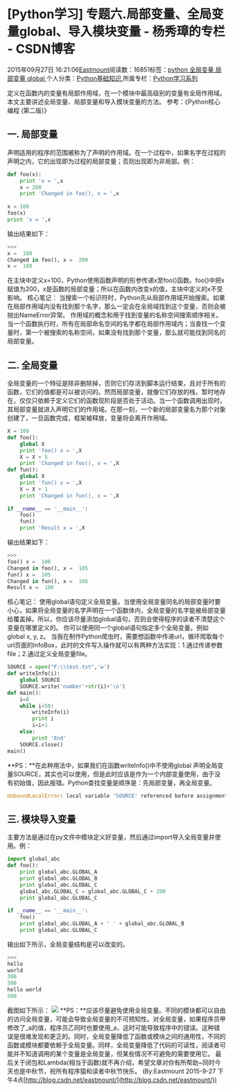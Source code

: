 
# [Python学习] 专题六.局部变量、全局变量global、导入模块变量 - 杨秀璋的专栏 - CSDN博客

2015年09月27日 16:21:06[Eastmount](https://me.csdn.net/Eastmount)阅读数：16851标签：[python																](https://so.csdn.net/so/search/s.do?q=python&t=blog)[全局变量																](https://so.csdn.net/so/search/s.do?q=全局变量&t=blog)[局部变量																](https://so.csdn.net/so/search/s.do?q=局部变量&t=blog)[global																](https://so.csdn.net/so/search/s.do?q=global&t=blog)[
							](https://so.csdn.net/so/search/s.do?q=局部变量&t=blog)[
																					](https://so.csdn.net/so/search/s.do?q=全局变量&t=blog)个人分类：[Python基础知识																](https://blog.csdn.net/Eastmount/article/category/2547623)
[
																					](https://so.csdn.net/so/search/s.do?q=全局变量&t=blog)所属专栏：[Python学习系列](https://blog.csdn.net/column/details/eastmount-python.html)[
							](https://so.csdn.net/so/search/s.do?q=全局变量&t=blog)
[
																	](https://so.csdn.net/so/search/s.do?q=python&t=blog)


定义在函数内的变量有局部作用域，在一个模块中最高级别的变量有全局作用域。本文主要讲述全局变量、局部变量和导入模块变量的方法。
参考：《Python核心编程 (第二版)》
## 一. 局部变量
声明适用的程序的范围被称为了声明的作用域。在一个过程中，如果名字在过程的声明之内，它的出现即为过程的局部变量；否则出现即为非局部。例：

```python
def foo(x):
    print 'x = ',x
    x = 200
    print 'Changed in foo(), x = ',x
    
x = 100
foo(x)
print 'x = ',x
```
输出结果如下：
```python
>>> 
x =  100
Changed in foo(), x =  200
x =  100
```
在主块中定义x=100，Python使用函数声明的形参传递x至foo()函数。foo()中把x赋值为200，x是函数的局部变量；所以在函数内改变x的值，主块中定义的x不受影响。
核心笔记：
当搜索一个标识符时，Python先从局部作用域开始搜索。如果在局部作用域内没有找到那个名字，那么一定会在全局域找到这个变量，否则会被抛出NameError异常。
作用域的概念和用于找到变量的名称空间搜索顺序相关。当一个函数执行时，所有在局部命名空间的名字都在局部作用域内；当查找一个变量时，第一个被搜索的名称空间，如果没有找到那个变量，那么就可能找到同名的局部变量。

## 二. 全局变量
全局变量的一个特征是除非删除掉，否则它们存活到脚本运行结束，且对于所有的函数，它们的值都是可以被访问的。然而局部变量，就像它们存放的栈，暂时地存在，仅仅只依赖于定义它们的函数现阶段是否处于活动。当一个函数调用出现时，其局部变量就进入声明它们的作用域。在那一刻，一个新的局部变量名为那个对象创建了，一旦函数完成，框架被释放，变量将会离开作用域。
```python
X = 100
def foo():
    global X
    print 'foo() x = ',X
    X = X + 5
    print 'Changed in foo(), x = ',X
def fun():
    global X
    print 'fun() x = ',X
    X = X + 1
    print 'Changed in fun(), x = ',X
    
if __name__ == '__main__':
    foo()
    fun()
    print 'Result x = ',X
```
输出结果如下：
```python
>>> 
foo() x =  100
Changed in foo(), x =  105
fun() x =  105
Changed in fun(), x =  106
Result x =  106
```
核心笔记：
使用global语句定义全局变量。当使用全局变量同名的局部变量时要小心，如果将全局变量的名字声明在一个函数体内，全局变量的名字能被局部变量给覆盖掉。所以，你应该尽量添加global语句，否则会使得程序的读者不清楚这个变量在哪里定义的。
你可以使用同一个global语句指定多个全局变量。例如global x, y, z。
当我在制作Python爬虫时，需要想函数中传递url，循环爬取每个url页面的InfoBox，此时的文件写入操作就可以有两种方法实现：1.通过传递参数file；2.通过定义全局变量file。
```python
SOURCE = open("F:\\test.txt",'w')
def writeInfo(i):
    global SOURCE
    SOURCE.write('number'+str(i)+'\n')
def main():
    i=0
    while i<50:
        writeInfo(i)
        print i
        i=i+1
    else:
        print 'End'
    SOURCE.close()
main()
```
**PS：**在此种用法中，如果我们在函数writeInfo()中不使用global 声明全局变量SOURCE，其实也可以使用，但是此时应该是作为一个内部变量使用，由于没有初始值，因此报错。Python查找变量是顺序是：先局部变量，再全局变量。
```python
UnboundLocalError: local variable 'SOURCE' referenced before assignment
```

## 三. 模块导入变量
主要方法是通过在py文件中模块定义好变量，然后通过import导入全局变量并使用。例：

```python
import global_abc
def foo():
    print global_abc.GLOBAL_A
    print global_abc.GLOBAL_B
    print global_abc.GLOBAL_C
    global_abc.GLOBAL_C = global_abc.GLOBAL_C + 200
    print global_abc.GLOBAL_C
    
if __name__ == '__main__':
    foo()
    print global_abc.GLOBAL_A + ' ' + global_abc.GLOBAL_B
    print global_abc.GLOBAL_C
```
输出如下所示，全局变量结构是可以改变的。
```python
>>> 
hello
world
300
500
hello world
500
```
截图如下所示：
![](https://img-blog.csdn.net/20150927161648858)
**PS：**应该尽量避免使用全局变量。不同的模块都可以自由的访问全局变量，可能会导致全局变量的不可预知性。对全局变量，如果程序员甲修改了_a的值，程序员乙同时也要使用_a，这时可能导致程序中的错误。这种错误是很难发现和更正的。同时，全局变量降低了函数或模块之间的通用性，不同的函数或模块都要依赖于全局变量。同样，全局变量降低了代码的可读性，阅读者可能并不知道调用的某个变量是全局变量，但某些情况不可避免的需要使用它。
最后关于闭包和Lambda(相当于函数)就不再介绍，希望文章对你有所帮助~同时今天也是中秋节，祝所有程序猿和读者中秋节快乐。
(By:Eastmount 2015-9-27 下午4点[http://blog.csdn.net/eastmount/](http://blog.csdn.net/eastmount/))


